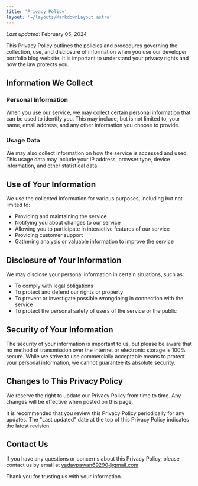 ```yaml
---
title: 'Privacy Policy'
layout: '~/layouts/MarkdownLayout.astro'
---
```


_Last updated_: February 05, 2024

This Privacy Policy outlines the policies and procedures governing the collection, use, and disclosure of information when you use our developer portfolio blog website. It is important to understand your privacy rights and how the law protects you.

## Information We Collect

### Personal Information

When you use our service, we may collect certain personal information that can be used to identify you. This may include, but is not limited to, your name, email address, and any other information you choose to provide.

### Usage Data

We may also collect information on how the service is accessed and used. This usage data may include your IP address, browser type, device information, and other statistical data.

## Use of Your Information

We use the collected information for various purposes, including but not limited to:

- Providing and maintaining the service
- Notifying you about changes to our service
- Allowing you to participate in interactive features of our service
- Providing customer support
- Gathering analysis or valuable information to improve the service

## Disclosure of Your Information

We may disclose your personal information in certain situations, such as:

- To comply with legal obligations
- To protect and defend our rights or property
- To prevent or investigate possible wrongdoing in connection with the service
- To protect the personal safety of users of the service or the public

## Security of Your Information

The security of your information is important to us, but please be aware that no method of transmission over the internet or electronic storage is 100% secure. While we strive to use commercially acceptable means to protect your personal information, we cannot guarantee its absolute security.

## Changes to This Privacy Policy

We reserve the right to update our Privacy Policy from time to time. Any changes will be effective when posted on this page.

It is recommended that you review this Privacy Policy periodically for any updates. The "Last updated" date at the top of this Privacy Policy indicates the latest revision.

## Contact Us

If you have any questions or concerns about this Privacy Policy, please contact us by email at yadavpawan69290@gmail.com

Thank you for trusting us with your information.